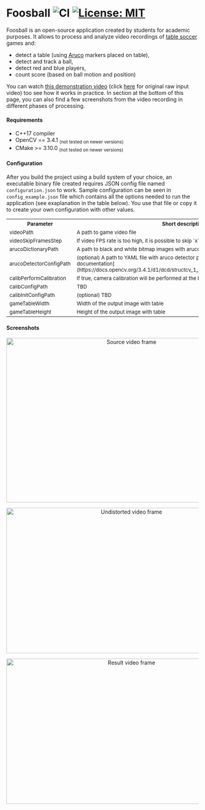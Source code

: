 # Foosball ![CI](https://github.com/mtszkw/foosball/workflows/CI/badge.svg) [![License: MIT](https://img.shields.io/badge/License-MIT-yellow.svg)](https://opensource.org/licenses/MIT)

Foosball is an open-source application created by students for academic purposes. It allows to process and analyze video recordings of [table soccer](https://en.wikipedia.org/wiki/Table_football) games and:
- detect a table (using [Aruco](https://docs.opencv.org/3.1.0/d5/dae/tutorial_aruco_detection.html) markers placed on table),
- detect and track a ball,
- detect red and blue players,
- count score (based on ball motion and position)

You can watch [this demonstration video](https://www.youtube.com/watch?v=QQ1gPN9S_Fs) (click [here](https://www.youtube.com/watch?v=YIwG6P5TcKs) for original raw input video) too see how it works in practice. In section at the bottom of this page, you can also find a few screenshots from the video recording in different phases of processing.

#### Requirements
- C++17 compiler
- OpenCV == 3.4.1 <sub>(not tested on newer versions)</sub>
- CMake >= 3.10.0 <sub>(not tested on newer versions)</sub>

#### Configuration
After you build the project using a build system of your choice, an executable binary file created requires JSON config file named `configuration.json` to work. Sample configuration can be seen in `config_example.json` file which contains all the options needed to run the application (see exaplanation in the table below). You use that file or copy it to create your own configuration with other values.

<table>
  <tr>
    <th><sub>Parameter</sub></th>
    <th><sub>Short description</sub></th>
  </tr>
  <tr>
    <td><sub>videoPath</sub></td>
    <td><sub>A path to game video file</sub></td>
  </tr>
  <tr>
    <td><sub>videoSkipFramesStep</sub></td>
    <td><sub>If video FPS rate is too high, it is possible to skip `x` frames after each processed frame</sub></td>
  </tr>
  <tr>
    <td><sub>arucoDictionaryPath</sub></td>
    <td><sub>A path to black and white bitmap images with aruco symbols</sub></td>
  </tr>
  <tr>
    <td><sub>arucoDetectorConfigPath</sub></td>
    <td><sub>(optional) A path to YAML file with aruco detector parameters (see [OpenCV documentation](https://docs.opencv.org/3.4.1/d1/dcd/structcv_1_1aruco_1_1DetectorParameters.html))</sub></td>
  </tr>
  <tr>
    <td><sub>calibPerformCalibration</sub></td>
    <td><sub>If true, camera calibration will be performed at the beginning</sub></td>
  </tr>
  <tr>
    <td><sub>calibConfigPath</sub></td>
    <td><sub>TBD</sub></td>
  </tr>
  <tr>
    <td><sub>calibInitConfigPath</sub></td>
    <td><sub>(optional) TBD</sub></td>
  </tr>
  <tr>
    <td><sub>gameTableWidth</sub></td>
    <td><sub>Width of the output image with table</sub></td>
  </tr>
  <tr>
    <td><sub>gameTableHeight</sub></td>
    <td><sub>Height of the output image with table</sub></td>
  </tr>
</table>

#### Screenshots

<p align="center">
  <img src="https://i.imgur.com/mWvHaUU.png" width="640" height="430" alt="Source video frame"/>
</p>
<p align="center">
  <img src="https://i.imgur.com/cycBv94.png" width="640" height="380" alt="Undistorted video frame"/>
</p>
<p align="center">
  <img src="https://i.imgur.com/CIdNn4A.png" width="640" height="380" alt="Result video frame"/>
</p>
